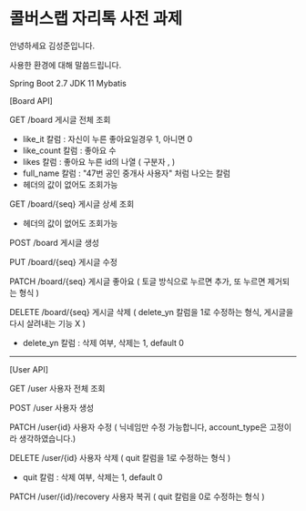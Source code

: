 # 콜버스랩 자리톡 사전 과제

안녕하세요 김성준입니다.

사용한 환경에 대해 말씀드립니다.


Spring Boot 2.7
JDK 11
Mybatis

[Board API]

GET /board                  게시글 전체 조회
  - like_it 칼럼    : 자신이 누른 좋아요일경우 1, 아니면 0
  - like_count 칼럼 : 좋아요 수
  - likes 칼럼      : 좋아요 누른 id의 나열 ( 구분자 , )
  - full_name 칼럼  : "47번 공인 중개사 사용자" 처럼 나오는 칼럼
  - 헤더의 값이 없어도 조회가능
  
GET /board/{seq}            게시글 상세 조회
  - 헤더의 값이 없어도 조회가능
   
POST /board                 게시글 생성

PUT /board/{seq}            게시글 수정

PATCH /board/{seq}          게시글 좋아요 ( 토글 방식으로 누르면 추가, 또 누르면 제거되는 형식 )

DELETE /board/{seq}         게시글 삭제 ( delete_yn 칼럼을 1로 수정하는 형식, 게시글을 다시 살려내는 기능 X )
 - delete_yn 칼럼 : 삭제 여부, 삭제는 1, default 0

------------------------------------------------------------------------------------------------------

[User API]

GET /user                   사용자 전체 조회

POST /user                  사용자 생성

PATCH /user{id}             사용자 수정 ( 닉네임만 수정 가능합니다, account_type은 고정이라 생각하였습니다.)

DELETE /user/{id}           사용자 삭제 ( quit 칼럼을 1로 수정하는 형식 )
- quit 칼럼 : 삭제 여부, 삭제는 1, default 0

PATCH /user/{id}/recovery   사용자 복귀 ( quit 칼럼을 0로 수정하는 형식 )




